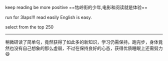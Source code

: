keep reading 
be more positive
==牯岭街的少年,电影和阅读就是体验==

run for 3laps!!!
read easily
English is easy.

select from the top 250
********
稍微研读了简单句，竟然获得了如此多的新知识，学习仍需保持。跑完步，身体竟然也没有自己想象的那么虚弱，不过在保持良好的心态，获得优质睡眠上还需努力😄

